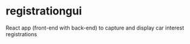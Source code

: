 # registrationgui
React app (front-end with back-end) to capture and display car interest registrations
